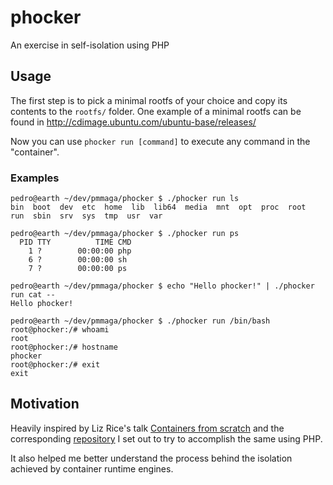 # phocker

An exercise in self-isolation using PHP

## Usage

The first step is to pick a minimal rootfs of your choice and copy its contents to the `rootfs/` folder.
One example of a minimal rootfs can be found in http://cdimage.ubuntu.com/ubuntu-base/releases/

Now you can use `phocker run [command]` to execute any command in the "container".

### Examples

```
pedro@earth ~/dev/pmmaga/phocker $ ./phocker run ls
bin  boot  dev	etc  home  lib	lib64  media  mnt  opt	proc  root  run  sbin  srv  sys  tmp  usr  var

pedro@earth ~/dev/pmmaga/phocker $ ./phocker run ps
  PID TTY          TIME CMD
    1 ?        00:00:00 php
    6 ?        00:00:00 sh
    7 ?        00:00:00 ps

pedro@earth ~/dev/pmmaga/phocker $ echo "Hello phocker!" | ./phocker run cat --
Hello phocker!

pedro@earth ~/dev/pmmaga/phocker $ ./phocker run /bin/bash
root@phocker:/# whoami
root
root@phocker:/# hostname
phocker
root@phocker:/# exit
exit
```

## Motivation

Heavily inspired by Liz Rice's talk [Containers from scratch](https://www.youtube.com/watch?v=Utf-A4rODH8) and the corresponding [repository](https://github.com/lizrice/containers-from-scratch) I set out to try to accomplish the same using PHP.

It also helped me better understand the process behind the isolation achieved by container runtime engines.
